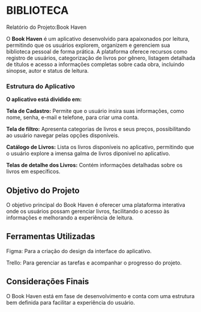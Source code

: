 # BIBLIOTECA
 
Relatório do Projeto:Book Haven

O **Book Haven** é um aplicativo desenvolvido para apaixonados por leitura, permitindo que os usuários explorem, organizem e gerenciem sua biblioteca pessoal de forma prática. A plataforma oferece recursos como registro de usuários, categorização de livros por gênero, listagem detalhada de títulos e acesso a informações completas sobre cada obra, incluindo sinopse, autor e status de leitura.


### Estrutura do Aplicativo

**O aplicativo está dividido em:**

**Tela de Cadastro:** Permite que o usuário insira suas informações, como nome, senha, e-mail e telefone, para criar uma conta.

**Tela de filtro:** Apresenta categorias de livros e seus preços, possibilitando ao usuário navegar pelas opções disponíveis.

**Catálogo de Livros:** Lista os livros disponíveis no aplicativo, permitindo que o usuário explore a imensa galma de livros diponivel no aplicativo.

**Telas de detalhe dos Livros:** Contém informações detalhadas sobre os livros em específicos.


 ## Objetivo do Projeto

O objetivo principal do Book Haven é oferecer uma plataforma interativa onde os usuários possam gerenciar livros, facilitando o acesso às informações e melhorando a experiência de leitura.


## Ferramentas Utilizadas
 
Figma: Para a criação do design da interface do aplicativo.

Trello: Para gerenciar as tarefas e acompanhar o progresso do projeto.


## Considerações Finais

O Book Haven está em fase de desenvolvimento e conta com uma estrutura bem definida para facilitar a experiência do usuário.
